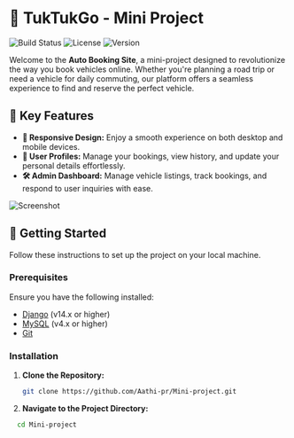 # 🚗 TukTukGo - Mini Project

![Build Status](https://img.shields.io/badge/build-passing-brightgreen) ![License](https://img.shields.io/badge/license-MIT-blue) ![Version](https://img.shields.io/badge/version-1.0.0-blue)

Welcome to the **Auto Booking Site**, a mini-project designed to revolutionize the way you book vehicles online. Whether you're planning a road trip or need a vehicle for daily commuting, our platform offers a seamless experience to find and reserve the perfect vehicle.

## 🌟 Key Features

- **📱 Responsive Design:** Enjoy a smooth experience on both desktop and mobile devices.
- **👤 User Profiles:** Manage your bookings, view history, and update your personal details effortlessly.
- **🛠️ Admin Dashboard:** Manage vehicle listings, track bookings, and respond to user inquiries with ease.

![Screenshot](screenshot.png)

## 🚀 Getting Started

Follow these instructions to set up the project on your local machine.

### Prerequisites

Ensure you have the following installed:

- [Django](https://nodejs.org/) (v14.x or higher)
- [MySQL](https://www.mongodb.com/) (v4.x or higher)
- [Git](https://git-scm.com/)

### Installation

1. **Clone the Repository:**
   ```bash
   git clone https://github.com/Aathi-pr/Mini-project.git

2. **Navigate to the Project Directory:**
 ```bash
   cd Mini-project


